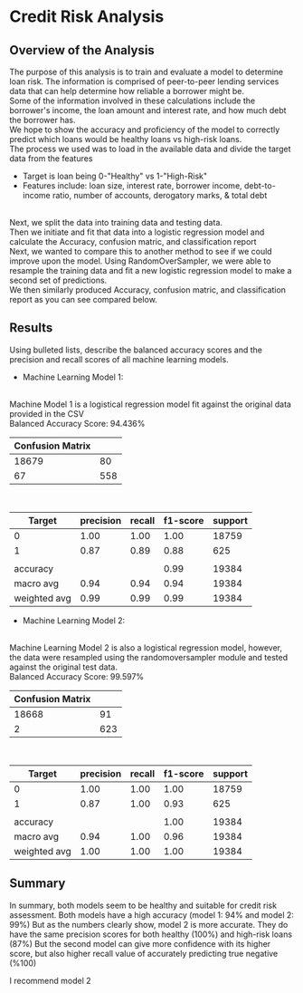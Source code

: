 # Credit Risk Analysis

## Overview of the Analysis

The purpose of this analysis is to train and evaluate a model to determine loan risk. The information is comprised of peer-to-peer lending services data that can help determine how reliable a borrower might be.
</br>
Some of the information involved in these calculations include the borrower's income, the loan amount and interest rate, and how much debt the borrower has. 
</br>
We hope to show the accuracy and proficiency of the model to correctly predict which loans would be healthy loans vs high-risk loans. 
</br>
The process we used was to load in the available data and divide the target data from the features
- Target is loan being 0-"Healthy" vs 1-"High-Risk"
- Features include: loan size,	interest rate,	borrower income,	debt-to-income ratio,	number of accounts, 	derogatory marks,	 & total debt
</br>
Next, we split the data into training data and testing data.
</br>
Then we initiate and fit that data into a logistic regression model and calculate the Accuracy, confusion matric, and classification report
</br>
Next, we wanted to compare this to another method to see if we could improve upon the model. Using RandomOverSampler, we were able to resample the training data and fit a new logistic regression model to make a second set of predictions.
</br>
We then similarly produced Accuracy, confusion matric, and classification report as you can see compared below.

## Results

Using bulleted lists, describe the balanced accuracy scores and the precision and recall scores of all machine learning models.

* Machine Learning Model 1:
</br>
Machine Model 1 is a logistical regression model fit against the original data provided in the CSV
</br>
Balanced Accuracy Score: 94.436%
</br>

|Confusion Matrix| |
|-------|------|
| 18679 | 80   |
| 67    | 558  |

</br>

| Target       | precision    | recall | f1-score | support |
|--------------|--------------|--------|----------|---------|
| 0            |  1.00        |   1.00 |     1.00 |    18759|
| 1            |  0.87        |   0.89 |     0.88 |      625|
|              |              |        |          |         |
| accuracy     |              |        |     0.99 |    19384|
| macro avg    |  0.94        |   0.94 |     0.94 |    19384|
| weighted avg |  0.99        |   0.99 |     0.99 |    19384|


* Machine Learning Model 2:
</br>
Machine Learning Model 2 is also a logistical regression model, however, the data were resampled using the randomoversampler module and tested against the original test data.
</br>
Balanced Accuracy Score: 99.597%
</br>

|Confusion Matrix| |
|-------|------|
| 18668 | 91   |
| 2    | 623  |

</br>

| Target       | precision    | recall | f1-score | support |
|--------------|--------------|--------|----------|---------|
| 0            |  1.00        |   1.00 |     1.00 |    18759|
| 1            |  0.87        |   1.00 |     0.93 |      625|
|              |              |        |          |         |
| accuracy     |              |        |     1.00 |    19384|
| macro avg    |  0.94        |   1.00 |     0.96 |    19384|
| weighted avg |  1.00        |   1.00 |     1.00 |    19384|

## Summary

In summary, both models seem to be healthy and suitable for credit risk assessment. Both models have a high accuracy (model 1: 94% and model 2: 99%) But as the numbers clearly show, model 2 is more accurate. 
They do have the same precision scores for both healthy (100%) and high-risk loans (87%)
But the second model can give more confidence with its higher score, but also higher recall value of accurately predicting true negative (%100)

I recommend model 2 
